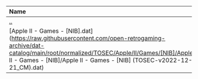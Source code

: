 |Name|Size|
|:---|---:|
|[..](../index.html)|DIR|
|[Apple II - Games - [NIB].dat](https://raw.githubusercontent.com/open-retrogaming-archive/dat-catalog/main/root/normalized/TOSEC/Apple/II/Games/[NIB]/Apple II - Games - [NIB]/Apple II - Games - [NIB] (TOSEC-v2022-12-21_CM).dat)|80296|
